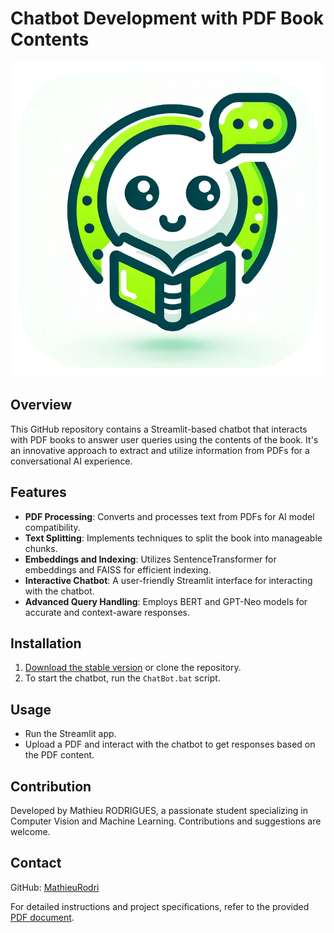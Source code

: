 # Chatbot Development with PDF Book Contents


![ChatBot Logo](https://github.com/MathieuRodri/Chatbot/blob/main/assets/logo.png)


## Overview
This GitHub repository contains a Streamlit-based chatbot that interacts with PDF books to answer user queries using the contents of the book. It's an innovative approach to extract and utilize information from PDFs for a conversational AI experience.

## Features
- **PDF Processing**: Converts and processes text from PDFs for AI model compatibility.
- **Text Splitting**: Implements techniques to split the book into manageable chunks.
- **Embeddings and Indexing**: Utilizes SentenceTransformer for embeddings and FAISS for efficient indexing.
- **Interactive Chatbot**: A user-friendly Streamlit interface for interacting with the chatbot.
- **Advanced Query Handling**: Employs BERT and GPT-Neo models for accurate and context-aware responses.

## Installation
1. [Download the stable version](https://github.com/MathieuRodri/Chatbot/releases/tag/1.1) or clone the repository.
2. To start the chatbot, run the `ChatBot.bat` script.

## Usage
- Run the Streamlit app.
- Upload a PDF and interact with the chatbot to get responses based on the PDF content.

## Contribution
Developed by Mathieu RODRIGUES, a passionate student specializing in Computer Vision and Machine Learning. Contributions and suggestions are welcome.

## Contact
GitHub: [MathieuRodri](https://github.com/MathieuRodri)

For detailed instructions and project specifications, refer to the provided [PDF document](/mnt/data/Développement%20d'un%20Chatbot%20avec%20Contenus%20de%20Livres%20PDF.pdf).
